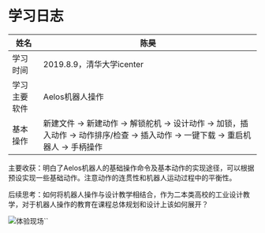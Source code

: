 # 学习日志

|  姓名  | 陈昊 |
| ----------- | ----------- |
|  学习时间 |2019.8.9，清华大学icenter |
|  学习主要软件 | Aelos机器人操作 |
| 基本操作|  新建文件 → 新建动作 → 解锁舵机 → 设计动作 → 加锁，插入动作 → 动作排序/检查  → 插入动作 → 一键下载 → 重启机器人 → 手柄操作 |

主要收获：明白了Aelos机器人的基础操作命令及基本动作的实现途径，可以根据预设实现一些基础动作。注意动作的连贯性和机器人运动过程中的平衡性。

后续思考：如何将机器人操作与设计教学相结合，作为二本类高校的工业设计教学，对于机器人操作的教育在课程总体规划和设计上该如何展开？

![体验现场](C:/Users/ASUS/Desktop/text.jpg "体验现场")``

```

```